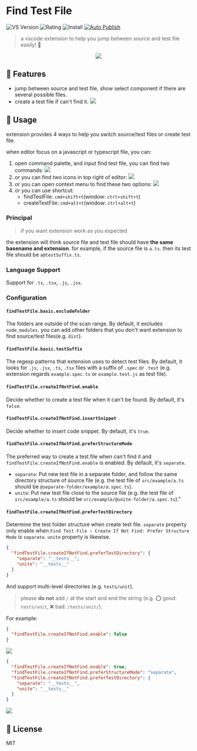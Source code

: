 # Find Test File

![VS Version](https://vsmarketplacebadge.apphb.com/version/wjgogogo.find-test-file.svg)
![Rating](https://vsmarketplacebadge.apphb.com/rating/wjgogogo.find-test-file.svg)
![Install](https://vsmarketplacebadge.apphb.com/installs/wjgogogo.find-test-file.svg)
[![Auto Publish](https://github.com/wjgogogo/vscode-find-test-file/actions/workflows/publish.yml/badge.svg)](https://github.com/wjgogogo/vscode-find-test-file/actions/workflows/publish.yml)

> a vscode extension to help you jump between source and test file easily! 💯

<p align="center">
  <img  src="./public/icon.png">
</p>

## 🎉 Features

- jump between source and test file, show select component if there are several possible files.
- create a test file if can't find it.
  ![](./preview/preview.gif)

## 🔖 Usage

extension provides 4 ways to help you switch source/test files or create test file.

when editor focus on a javascript or typescript file, you can:

1. open command palette, and input find test file, you can find two commands:
   ![](./preview/command-palette.jpg)
2. or you can find two icons in top right of editor:
   ![](./preview/editor-title.jpg)
3. or you can open context menu to find these two options:
   ![](./preview/context.jpg)
4. or you can use shortcut:
   - findTestFile: `cmd+shift+t`(window: `ctrl+shift+t`)
   - createTestFile: `cmd+alt+t`(window: `ctrl+alt+t`)

### Principal

> if you want extension work as you expected

the extension will think source file and test file should have **the same basename and extension**. for example, if the source file is `a.ts`. then its test file should be `a@testSuffix.ts`.

### Language Support

Support for `.ts`, `.tsx`, `.js`, `.jsx`.

### Configuration

#### `findTestFile.basic.excludeFolder`

The folders are outside of the scan range. By default, it excludes `node_modules`. you can add other folders that you don't want extension to find source/test files(e.g. `dist`).

#### `findTestFile.basic.testSuffix`

The regexp patterns that extension uses to detect test files. By default, it looks for `.js`, `.jsx`, `.ts`, `.tsx` files with a suffix of `.spec` or `.test` (e.g. extension regards `example.spec.ts` or `example.test.js` as test file).

#### `findTestFile.createIfNotFind.enable`

Decide whether to create a test file when it can't be found. By default, it's `false`.

#### `findTestFile.createIfNotFind.insertSnippet`

Decide whether to insert code snippet. By default, it's `true`.

#### `findTestFile.createIfNotFind.preferStructureMode`

The preferred way to create a test file when can't find it and `findTestFile.createIfNotFind.enable` is enabled. By default, it's `separate`.

- `separate`: Put new test file in a separate folder, and follow the same directory structure of source file (e.g. the test file of `src/example/a.ts` should be `@separate-folder/example/a.spec.ts`).
- `unite`: Put new test file close to the source file (e.g. the test file of `src/example/a.ts` should be `src/example/@unite-folder/a.spec.ts`)."

#### `findTestFile.createIfNotFind.preferTestDirectory`

Determine the test folder structure when create test file. `separate` property only enable when `Find Test File › Create If Not Find: Prefer Structure Mode` is `separate`. `unite` property is likewise.

```json
{
  "findTestFile.createIfNotFind.preferTestDirectory": {
    "separate": "__tests__",
    "unite": "__tests__"
  }
}
```

And support multi-level directories (e.g. `tests/unit`).

> please **do not** add `/` at the start and end the string (e.g. ⭕️ good: `tests/unit`, ❌ bad: `/tests/unit/`).

For example:

```json
{
  "findTestFile.createIfNotFind.enable": false
}
```

![](./preview/disable-create-test-file.gif)

```json
{
  "findTestFile.createIfNotFind.enable": true,
  "findTestFile.createIfNotFind.preferStructureMode": "separate",
  "findTestFile.createIfNotFind.preferTestDirectory": {
    "separate": "__tests__",
    "unite": "__tests__"
  }
}
```

![](./preview/enable-create-test-file.gif)

## 🚩 License

MIT
